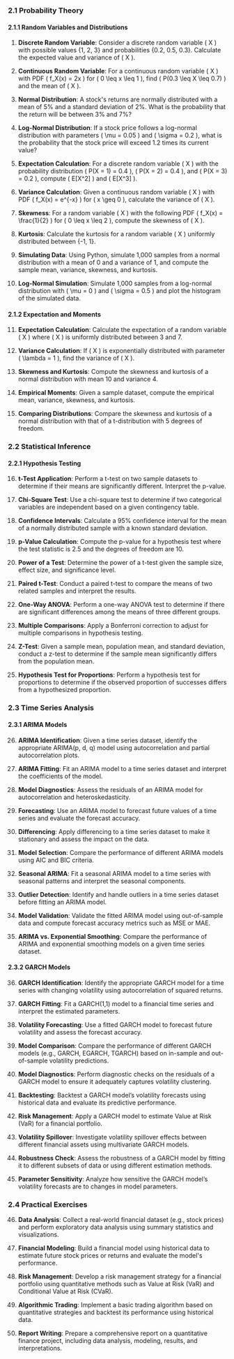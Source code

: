 ### 2.1 Probability Theory

#### 2.1.1 Random Variables and Distributions

1. **Discrete Random Variable**: Consider a discrete random variable \( X \) with possible values \{1, 2, 3\} and probabilities \{0.2, 0.5, 0.3\}. Calculate the expected value and variance of \( X \).

2. **Continuous Random Variable**: For a continuous random variable \( X \) with PDF \( f_X(x) = 2x \) for \( 0 \leq x \leq 1 \), find \( P(0.3 \leq X \leq 0.7) \) and the mean of \( X \).

3. **Normal Distribution**: A stock's returns are normally distributed with a mean of 5% and a standard deviation of 2%. What is the probability that the return will be between 3% and 7%?

4. **Log-Normal Distribution**: If a stock price follows a log-normal distribution with parameters \( \mu = 0.05 \) and \( \sigma = 0.2 \), what is the probability that the stock price will exceed 1.2 times its current value?

5. **Expectation Calculation**: For a discrete random variable \( X \) with the probability distribution \( P(X = 1) = 0.4 \), \( P(X = 2) = 0.4 \), and \( P(X = 3) = 0.2 \), compute \( E[X^2] \) and \( E[X^3] \).

6. **Variance Calculation**: Given a continuous random variable \( X \) with PDF \( f_X(x) = e^{-x} \) for \( x \geq 0 \), calculate the variance of \( X \).

7. **Skewness**: For a random variable \( X \) with the following PDF \( f_X(x) = \frac{1}{2} \) for \( 0 \leq x \leq 2 \), compute the skewness of \( X \).

8. **Kurtosis**: Calculate the kurtosis for a random variable \( X \) uniformly distributed between \{-1, 1\}.

9. **Simulating Data**: Using Python, simulate 1,000 samples from a normal distribution with a mean of 0 and a variance of 1, and compute the sample mean, variance, skewness, and kurtosis.

10. **Log-Normal Simulation**: Simulate 1,000 samples from a log-normal distribution with \( \mu = 0 \) and \( \sigma = 0.5 \) and plot the histogram of the simulated data.

#### 2.1.2 Expectation and Moments

11. **Expectation Calculation**: Calculate the expectation of a random variable \( X \) where \( X \) is uniformly distributed between 3 and 7.

12. **Variance Calculation**: If \( X \) is exponentially distributed with parameter \( \lambda = 1 \), find the variance of \( X \).

13. **Skewness and Kurtosis**: Compute the skewness and kurtosis of a normal distribution with mean 10 and variance 4.

14. **Empirical Moments**: Given a sample dataset, compute the empirical mean, variance, skewness, and kurtosis.

15. **Comparing Distributions**: Compare the skewness and kurtosis of a normal distribution with that of a t-distribution with 5 degrees of freedom.

### 2.2 Statistical Inference

#### 2.2.1 Hypothesis Testing

16. **t-Test Application**: Perform a t-test on two sample datasets to determine if their means are significantly different. Interpret the p-value.

17. **Chi-Square Test**: Use a chi-square test to determine if two categorical variables are independent based on a given contingency table.

18. **Confidence Intervals**: Calculate a 95% confidence interval for the mean of a normally distributed sample with a known standard deviation.

19. **p-Value Calculation**: Compute the p-value for a hypothesis test where the test statistic is 2.5 and the degrees of freedom are 10.

20. **Power of a Test**: Determine the power of a t-test given the sample size, effect size, and significance level.

21. **Paired t-Test**: Conduct a paired t-test to compare the means of two related samples and interpret the results.

22. **One-Way ANOVA**: Perform a one-way ANOVA test to determine if there are significant differences among the means of three different groups.

23. **Multiple Comparisons**: Apply a Bonferroni correction to adjust for multiple comparisons in hypothesis testing.

24. **Z-Test**: Given a sample mean, population mean, and standard deviation, conduct a z-test to determine if the sample mean significantly differs from the population mean.

25. **Hypothesis Test for Proportions**: Perform a hypothesis test for proportions to determine if the observed proportion of successes differs from a hypothesized proportion.

### 2.3 Time Series Analysis

#### 2.3.1 ARIMA Models

26. **ARIMA Identification**: Given a time series dataset, identify the appropriate ARIMA(p, d, q) model using autocorrelation and partial autocorrelation plots.

27. **ARIMA Fitting**: Fit an ARIMA model to a time series dataset and interpret the coefficients of the model.

28. **Model Diagnostics**: Assess the residuals of an ARIMA model for autocorrelation and heteroskedasticity.

29. **Forecasting**: Use an ARIMA model to forecast future values of a time series and evaluate the forecast accuracy.

30. **Differencing**: Apply differencing to a time series dataset to make it stationary and assess the impact on the data.

31. **Model Selection**: Compare the performance of different ARIMA models using AIC and BIC criteria.

32. **Seasonal ARIMA**: Fit a seasonal ARIMA model to a time series with seasonal patterns and interpret the seasonal components.

33. **Outlier Detection**: Identify and handle outliers in a time series dataset before fitting an ARIMA model.

34. **Model Validation**: Validate the fitted ARIMA model using out-of-sample data and compute forecast accuracy metrics such as MSE or MAE.

35. **ARIMA vs. Exponential Smoothing**: Compare the performance of ARIMA and exponential smoothing models on a given time series dataset.

#### 2.3.2 GARCH Models

36. **GARCH Identification**: Identify the appropriate GARCH model for a time series with changing volatility using autocorrelation of squared returns.

37. **GARCH Fitting**: Fit a GARCH(1,1) model to a financial time series and interpret the estimated parameters.

38. **Volatility Forecasting**: Use a fitted GARCH model to forecast future volatility and assess the forecast accuracy.

39. **Model Comparison**: Compare the performance of different GARCH models (e.g., GARCH, EGARCH, TGARCH) based on in-sample and out-of-sample volatility predictions.

40. **Model Diagnostics**: Perform diagnostic checks on the residuals of a GARCH model to ensure it adequately captures volatility clustering.

41. **Backtesting**: Backtest a GARCH model’s volatility forecasts using historical data and evaluate its predictive performance.

42. **Risk Management**: Apply a GARCH model to estimate Value at Risk (VaR) for a financial portfolio.

43. **Volatility Spillover**: Investigate volatility spillover effects between different financial assets using multivariate GARCH models.

44. **Robustness Check**: Assess the robustness of a GARCH model by fitting it to different subsets of data or using different estimation methods.

45. **Parameter Sensitivity**: Analyze how sensitive the GARCH model’s volatility forecasts are to changes in model parameters.

### 2.4 Practical Exercises

46. **Data Analysis**: Collect a real-world financial dataset (e.g., stock prices) and perform exploratory data analysis using summary statistics and visualizations.

47. **Financial Modeling**: Build a financial model using historical data to estimate future stock prices or returns and evaluate the model's performance.

48. **Risk Management**: Develop a risk management strategy for a financial portfolio using quantitative methods such as Value at Risk (VaR) and Conditional Value at Risk (CVaR).

49. **Algorithmic Trading**: Implement a basic trading algorithm based on quantitative strategies and backtest its performance using historical data.

50. **Report Writing**: Prepare a comprehensive report on a quantitative finance project, including data analysis, modeling, results, and interpretations.
